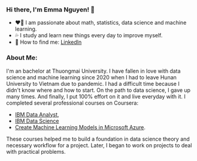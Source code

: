 ### Hi there, I'm Emma Nguyen! 👋

- :heart_on_fire: I am passionate about math, statistics, data science and machine learning.
- :sweat_drops: I study and learn new things every day to improve myself.
- :love_letter: How to find me: [LinkedIn](https://www.linkedin.com/in/emma-nguyen-428875249/)

### About Me: 
I'm an bachelor at Thuongmai University. I have fallen in love with data science and machine learning since 2020 when I had to leave Hunan University to Vietnam due to pandemic. I had a difficult time because I didn't know where and how to start. On the path to data science, I gave up many times. And finally, I put 100% effort on it and live everyday with it. 
I completed several professional courses on Coursera:
- [IBM Data Analyst](https://coursera.org/share/12975e5c3ee2375aaaa49ab089ce9beb), 
- [IBM Data Science](https://coursera.org/share/c4484a97117b4996d3e62abee0f80d8e)
- [Create Machine Learning Models in Microsoft Azure](https://coursera.org/share/14a1170ca3ff7a4f7a8b5b787b8ffd3c). 

These courses helped me to build a foundation in data science theory and necessary workflow for a project. Later, I began to work on projects to deal with practical problems. 

